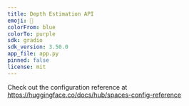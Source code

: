```yaml
---
title: Depth Estimation API
emoji: 🌊
colorFrom: blue
colorTo: purple
sdk: gradio
sdk_version: 3.50.0
app_file: app.py
pinned: false
license: mit
---
```


Check out the configuration reference at https://huggingface.co/docs/hub/spaces-config-reference
